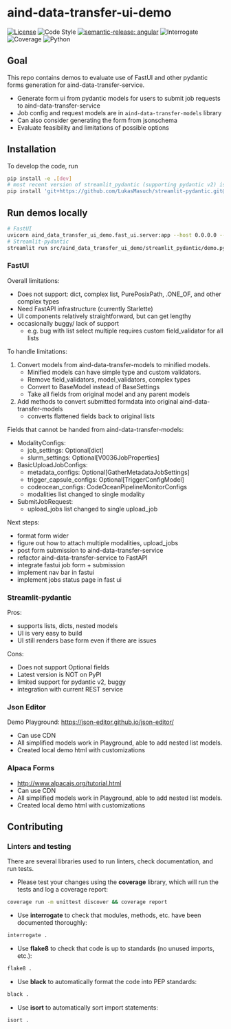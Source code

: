 # aind-data-transfer-ui-demo

[![License](https://img.shields.io/badge/license-MIT-brightgreen)](LICENSE)
![Code Style](https://img.shields.io/badge/code%20style-black-black)
[![semantic-release: angular](https://img.shields.io/badge/semantic--release-angular-e10079?logo=semantic-release)](https://github.com/semantic-release/semantic-release)
![Interrogate](https://img.shields.io/badge/interrogate-100.0%25-brightgreen)
![Coverage](https://img.shields.io/badge/coverage-100%25-brightgreen?logo=codecov)
![Python](https://img.shields.io/badge/python->=3.10-blue?logo=python)

## Goal
This repo contains demos to evaluate use of FastUI and other pydantic forms generation for aind-data-transfer-service.

- Generate form ui from pydantic models for users to submit job requests to aind-data-transfer-service
- Job config and request models are in `aind-data-transfer-models` library
- Can also consider generating the form from jsonschema
- Evaluate feasibility and limitations of possible options

## Installation
To develop the code, run
```bash
pip install -e .[dev]
# most recent version of streamlit_pydantic (supporting pydantic v2) is not available on PyPI
pip install 'git+https://github.com/LukasMasuch/streamlit-pydantic.git@main'
```

## Run demos locally

```bash
# FastUI
uvicorn aind_data_transfer_ui_demo.fast_ui.server:app --host 0.0.0.0 --port 8000 --reload
# Streamlit-pydantic
streamlit run src/aind_data_transfer_ui_demo/streamlit_pydantic/demo.py
```

### FastUI

Overall limitations:
- Does not support: dict, complex list, PurePosixPath, .ONE_OF, and other complex types
- Need FastAPI infrastructure (currently Starlette)
- UI components relatively straightforward, but can get lengthy
- occasionally buggy/ lack of support
    - e.g. bug with list select multiple requires custom field_validator for all lists


To handle limitations:
1. Convert models from aind-data-transfer-models to minified models.
    - Minified models can have simple type and custom validators.
    - Remove field_validators, model_validators, complex types
    - Convert to BaseModel instead of BaseSettings
    - Take all fields from original model and any parent models
2. Add methods to convert submitted formdata into original aind-data-transfer-models
    - converts flattened fields back to original lists

Fields that cannot be handed from aind-data-transfer-models:
- ModalityConfigs:
    - job_settings: Optional[dict]
    - slurm_settings: Optional[V0036JobProperties]
- BasicUploadJobConfigs:
    - metadata_configs: Optional[GatherMetadataJobSettings]
    - trigger_capsule_configs: Optional[TriggerConfigModel]
    - codeocean_configs: CodeOceanPipelineMonitorConfigs
    - modalities list changed to single modality
- SubmitJobRequest:
    - upload_jobs list changed to single upload_job

Next steps:
- format form wider
- figure out how to attach multiple modalities, upload_jobs
- post form submission to aind-data-transfer-service
- refactor aind-data-transfer-service to FastAPI
- integrate fastui job form + submission
- implement nav bar in fastui
- implement jobs status page in fast ui

### Streamlit-pydantic

Pros:
- supports lists, dicts, nested models
- UI is very easy to build
- UI still renders base form even if there are issues

Cons:
- Does not support Optional fields
- Latest version is NOT on PyPI
- limited support for pydantic v2, buggy
- integration with current REST service

### Json Editor

Demo Playground: https://json-editor.github.io/json-editor/

- Can use CDN
- All simplified models work in Playground, able to add nested list models.
- Created local demo html with customizations

### Alpaca Forms
- http://www.alpacajs.org/tutorial.html
- Can use CDN
- All simplified models work in Playground, able to add nested list models.
- Created local demo html with customizations

## Contributing

### Linters and testing

There are several libraries used to run linters, check documentation, and run tests.

- Please test your changes using the **coverage** library, which will run the tests and log a coverage report:

```bash
coverage run -m unittest discover && coverage report
```

- Use **interrogate** to check that modules, methods, etc. have been documented thoroughly:

```bash
interrogate .
```

- Use **flake8** to check that code is up to standards (no unused imports, etc.):
```bash
flake8 .
```

- Use **black** to automatically format the code into PEP standards:
```bash
black .
```

- Use **isort** to automatically sort import statements:
```bash
isort .
```
